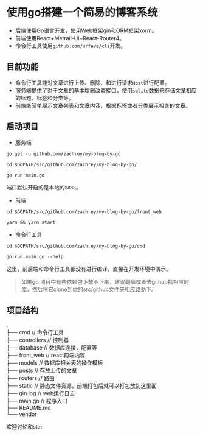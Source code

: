# 使用go搭建一个简易的博客系统

* 后端使用Go语言开发，使用Web框架gin和ORM框架xorm。
* 前端使用React+Metrail-Ui+React-Router4。
* 命令行工具使用`github.com/urfave/cli`开发。

## 目前功能

* 命令行工具能对文章进行上传、删除、和进行请求`Host`进行配置。
* 服务端提供了对于文章的基本增删改查接口，使用`sqlite`数据来存储文章相应的标题、标签和分类等。
* 前端能简单展示文章列表和文章内容，根据标签或者分类展示相关的文章。


## 启动项目

* 服务端
```shell
go get -u github.com/zachrey/my-blog-by-go

cd $GOPATH/src/github.com/zachrey/my-blog-by-go/

go run main.go
```
端口默认开启的是本地的`8888`。

* 前端
```shell
cd $GOPATH/src/github.com/zachrey/my-blog-by-go/front_web

yarn && yarn start
```

* 命令行工具
```shell
cd $GOPATH/src/github.com/zachrey/my-blog-by-go/cmd

go run main.go --help
```

这里，前后端和命令行工具都没有进行编译，直接在开发环境中演示。


> 如果go 项目中有些依赖包下载不下来，建议翻墙或者去github找相应的库，然后将它clone到你的src/github文件夹相应路劲下。

## 项目结构
.  
├── cmd              // 命令行工具  
├── controllers      // 控制器  
├── database         // 数据库连接，配置等  
├── front_web        // react前端内容  
├── models           // 数据库相关表的操作模板  
├── posts            // 存放上传的文章  
├── routers          // 路由  
├── static           // 静态文件资源，前端打包后就可以打包放到这里面  
├── gin.log          // web运行日志  
├── main.go          // 程序入口  
├── README.md  
└── vendor  
  
欢迎讨论和star  
